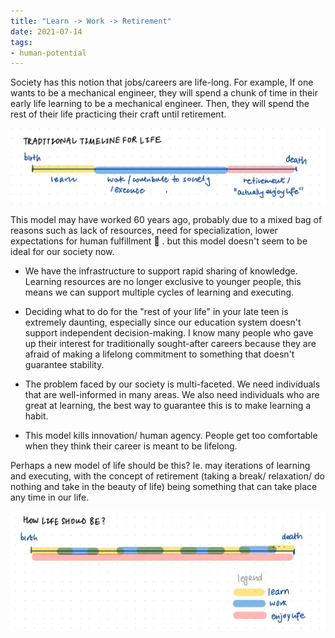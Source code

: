 ```yaml
---
title: "Learn -> Work -> Retirement"
date: 2021-07-14
tags:
- human-potential 
---
```


Society has this notion that jobs/careers are life-long. For example, If one wants to be a mechanical engineer, they will spend a chunk of time in their early life learning to be a mechanical engineer. Then, they will spend the rest of their life practicing their craft until retirement. 

![Traditional life timeline](/images/traditional-life-timeline.jpeg)

This model may have worked 60 years ago, probably due to a mixed bag of reasons such as lack of resources, need for specialization, lower expectations for human fulfillment 🐰 . but this model doesn't seem to be ideal for our society now. 

- We have the infrastructure to support rapid sharing of knowledge. Learning resources are no longer exclusive to younger people, this means we can support multiple cycles of learning and executing. 

- Deciding what to do for the "rest of your life" in your late teen is extremely daunting, especially since our education system doesn't support independent decision-making. I know many people who gave up their interest for traditionally sought-after careers because they are afraid of making a lifelong commitment to something that doesn't guarantee stability. 

- The problem faced by our society is multi-faceted. We need individuals that are well-informed in many areas. We also need individuals who are great at learning, the best way to guarantee this is to make learning a habit. 

- This model kills innovation/ human agency. People get too comfortable when they think their career is meant to be lifelong. 

Perhaps a new model of life should be this? Ie. may iterations of learning and executing, with the concept of retirement (taking a break/ relaxation/ do nothing and take in the beauty of life) being something that can take place any time in our life. 

![How life should be](/images/how-life-should-be.jpeg)
